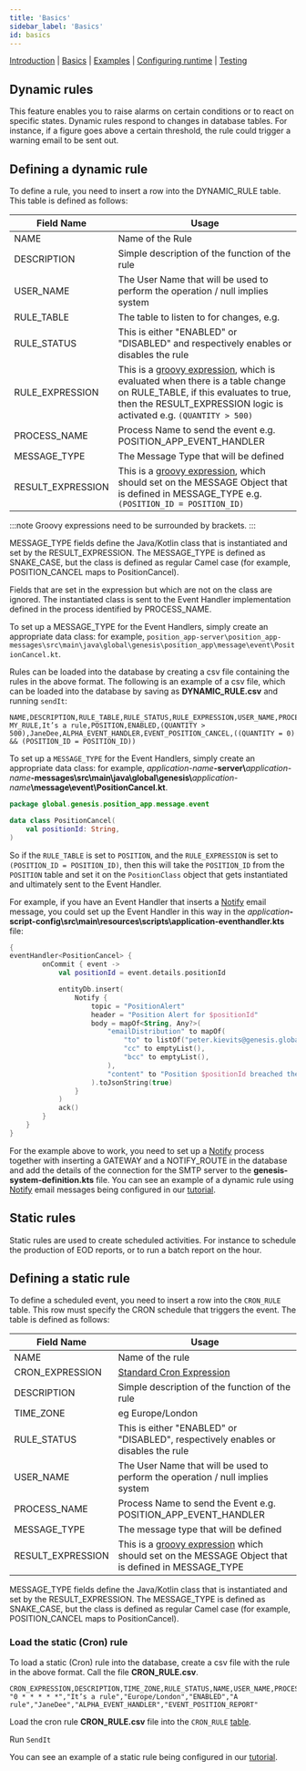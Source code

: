 ```yaml
---
title: 'Basics'
sidebar_label: 'Basics'
id: basics
---
```


[Introduction](/server/evaluator/introduction) | [Basics](/server/evaluator/basics) | [Examples](/server/evaluator/examples) | [Configuring runtime](/server/evaluator/configuring-runtime) | [Testing](/server/evaluator/testing)

## Dynamic rules
This feature enables you to raise alarms on certain conditions or to react on specific states. Dynamic rules respond to changes in database tables. For instance, if a figure goes above a certain threshold, the rule could trigger a warning email to be sent out.

## Defining a dynamic rule
To define a rule, you need to insert a row into the DYNAMIC_RULE table. This table is defined as follows:

| Field Name | Usage |
| --- | --- |
| NAME | Name of the Rule |
| DESCRIPTION | Simple description of the function of the rule |
| USER_NAME | The User Name that will be used to perform the operation / null implies system |
| RULE_TABLE | The table to listen to for changes, e.g. |
| RULE_STATUS | This is either "ENABLED" or "DISABLED" and respectively enables or disables the rule  |
| RULE_EXPRESSION | This is a [groovy expression](https://groovy-lang.org/syntax.html), which is evaluated when there is a table change on RULE_TABLE, if this evaluates to true, then the RESULT_EXPRESSION logic is activated e.g. `(QUANTITY > 500)` |
| PROCESS_NAME | Process Name to send the event  e.g. POSITION_APP_EVENT_HANDLER |
| MESSAGE_TYPE | The Message Type that will be defined |
| RESULT_EXPRESSION | This is a [groovy expression](https://groovy-lang.org/syntax.html), which should set on the MESSAGE Object that is defined in MESSAGE_TYPE e.g. `(POSITION_ID = POSITION_ID)`|

:::note
Groovy expressions need to be surrounded by brackets.
:::

MESSAGE_TYPE fields define the Java/Kotlin class that is instantiated and set by the RESULT_EXPRESSION. The MESSAGE_TYPE is defined as SNAKE_CASE, but the class is defined as regular Camel case (for example, POSITION_CANCEL maps to PositionCancel).

Fields that are set in the expression but which are not on the class are ignored. The instantiated class is sent to the Event Handler implementation defined in the process identified by PROCESS_NAME.

To set up a MESSAGE_TYPE for the Event Handlers, simply create an appropriate data class: for example, `position_app-server\position_app-messages\src\main\java\global\genesis\position_app\message\event\PositionCancel.kt`.

Rules can be loaded into the database by creating a csv file containing the rules in the above format.
The following is an example of a csv file, which can be loaded into the database by saving as **DYNAMIC_RULE.csv** and running `sendIt`:

```csv
NAME,DESCRIPTION,RULE_TABLE,RULE_STATUS,RULE_EXPRESSION,USER_NAME,PROCESS_NAME,MESSAGE_TYPE,RESULT_EXPRESSION
MY_RULE,It’s a rule,POSITION,ENABLED,(QUANTITY > 500),JaneDee,ALPHA_EVENT_HANDLER,EVENT_POSITION_CANCEL,((QUANTITY = 0) && (POSITION_ID = POSITION_ID))
```

To set up a `MESSAGE_TYPE` for the Event Handlers, simply create an appropriate data class: for example, _application-name_**-server\\**_application-name_**-messages\src\main\java\global\genesis\\**_application-name_**\message\event\PositionCancel.kt**.
```kotlin
package global.genesis.position_app.message.event

data class PositionCancel(
    val positionId: String,
)
```

So if the `RULE_TABLE` is set to `POSITION`, and the `RULE_EXPRESSION` is set to `(POSITION_ID = POSITION_ID)`, then this will take the `POSITION_ID` from the `POSITION` table and set it on the `PositionClass` object that gets instantiated and ultimately sent to the Event Handler.

For example, if you have an Event Handler that inserts a [Notify](/server/integration/notify/configuring/) email message, you could set up the Event Handler in this way in the _application_**-script-config\src\main\resources\scripts\application-eventhandler.kts** file:


```kotlin
{
eventHandler<PositionCancel> {
        onCommit { event ->
            val positionId = event.details.positionId

            entityDb.insert(
                Notify {
                    topic = "PositionAlert"
                    header = "Position Alert for $positionId"
                    body = mapOf<String, Any?>(
                        "emailDistribution" to mapOf(
                            "to" to listOf("peter.kievits@genesis.global"),
                            "cc" to emptyList(),
                            "bcc" to emptyList(),
                        ),
                        "content" to "Position $positionId breached the limit"
                    ).toJsonString(true)
                }
            )
            ack()
        }
    }
}

```
For the example above to work, you need to set up a [Notify](/server/integration/notify/configuring/) process together with inserting a GATEWAY and a NOTIFY_ROUTE in the database and add the details of the connection for the SMTP server to the **genesis-system-definition.kts** file.
You can see an example of a dynamic rule using [Notify](/server/integration/notify/configuring/) email messages being configured in our [tutorial](/getting-started/go-to-the-next-level/setting-genesis-evaluator-rules/#dynamic-rules-conditional-rules).
## Static rules
Static rules are used to create scheduled activities. For instance to schedule the production of EOD reports, or to run a batch report on the hour.

## Defining a static rule
To define a scheduled event, you need to insert a row into the `CRON_RULE` table. This row must specify the CRON schedule that triggers the event. The table is defined as follows:

| Field Name | Usage |
| --- | --- |
| NAME | Name of the rule |
| CRON_EXPRESSION | [Standard Cron Expression](https://en.wikipedia.org/wiki/Cron#CRON_expression) |
| DESCRIPTION | Simple description of the function of the rule |
| TIME_ZONE | eg Europe/London |
| RULE_STATUS | This is either "ENABLED" or "DISABLED", respectively enables or disables the rule  |
| USER_NAME | The User Name that will be used to perform the operation / null implies system |
| PROCESS_NAME | Process Name to send the Event  e.g. POSITION_APP_EVENT_HANDLER |
| MESSAGE_TYPE | The message type that will be defined  |
| RESULT_EXPRESSION | This is a [groovy expression](https://groovy-lang.org/syntax.html) which should set on the MESSAGE Object that is defined in MESSAGE_TYPE |

MESSAGE_TYPE fields define the Java/Kotlin class that is instantiated and set by the RESULT_EXPRESSION. The MESSAGE_TYPE is defined as SNAKE_CASE, but the class is defined as regular Camel case (for example, POSITION_CANCEL maps to PositionCancel).

### Load the static (Cron) rule 
To load a static (Cron) rule into the database, create a csv file with the rule in the above format. Call the file **CRON_RULE.csv**.
```csv
CRON_EXPRESSION,DESCRIPTION,TIME_ZONE,RULE_STATUS,NAME,USER_NAME,PROCESS_NAME,MESSAGE_TYPE
"0 * * * * *","It’s a rule","Europe/London","ENABLED","A rule","JaneDee","ALPHA_EVENT_HANDLER","EVENT_POSITION_REPORT"
```

Load the cron rule **CRON_RULE.csv** file into the `CRON_RULE`  [table](/server/evaluator/configuring-runtime/#cron_rule-table).

Run `SendIt`

You can see an example of a static rule being configured in our [tutorial](/getting-started/go-to-the-next-level/setting-genesis-evaluator-rules/#static-rules-cron-rules).
